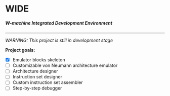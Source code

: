 # WIDE
##### W-machine Integrated Development Environment
___
*WARNING: This project is still in development stage*

**Project goals:**  
- [x] Emulator blocks skeleton
- [ ] Customizable von Neumann architecture emulator
- [ ] Architecture designer
- [ ] Instruction set designer
- [ ] Custom instruction set assembler
- [ ] Step-by-step debugger